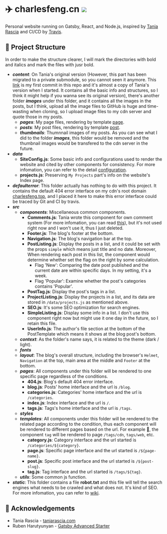# ✈️ charlesfeng.cn ![](https://api.travis-ci.com/CharlesFeng47/charlesfeng.cn.svg)
Personal website running on Gatsby, React, and Node.js, inspired by [Tania Rascia](https://github.com/taniarascia/taniarascia.com) and CI/CD by [Travis](https://travis-ci.com/).

## 🧬 Project Structure

In order to make the structure clearer, I will mark the directories with bold and italics and mark the files with jusr bold.

+ **_content_**: On Tania's original version (However, this part has been migrated to a private submodule, so you cannot seen it anymore. This [link](https://github.com/CharlesFeng47/charlesfeng.cn/tree/872c773f248e1586b12edbbf3dba18798e8fa85c) is my first commit in this repo and it's almost a copy of Tania's version when I started. It contains all the basic info and structures, so I think it might help if you wanna see its original version), there's another folder **_images_** under this folder, and it contains all the images in the posts, but I think, upload all the image files to GitHub is huge and time-wasting when cloning, so I upload image files to my cdn server and quote those in my posts.
  + **_pages_**: My page files, rendering by template [page](https://github.com/CharlesFeng47/charlesfeng.cn/blob/master/src/templates/page.js).
  + **_posts_**: My post files, rendering by template [post](https://github.com/CharlesFeng47/charlesfeng.cn/blob/master/src/templates/post.js).
  + **_thumbnails_**: Thumnnail images of my posts. As you can see what I did to the folder **_images_**, this folder would be removed and the thumbnail images would be transfered to the cdn server in the future.
+ **_data_**
  + **SiteConfig.js**: Some basic info and configurations used to render the website and cited by other components for consistency. For more infomation, you can refer to the detail [configuration](https://github.com/Vagr9K/gatsby-advanced-starter#configuration).
  + **projects.js**: Preserving `My Projects` part's info on the website's Index page.
+ **_defaulterror_**: This folder actually has nothing to do with this project. It contains the default 404 error interface on my cdn's root domain [charlesfeng.top](http://charlesfeng.top), and I placed it here to make this error interface could be traced by Git and CI by travis.
+ **_src_**
  + **_components_**: Miscellaneous common components.
    + **Comments.js**: Tania wrote this component for own comment system (For more infomation, you can read [this](https://www.taniarascia.com/add-comments-to-static-site/)), but it's not used right now and I won't use it, thus I just deleted.
    + **Footer.js**: The blog's footer at the bottom.
    + **Navigation.js**: The blog's navigation bar at the top.
    + **PostListing.js**: Display the posts in a list, and it could be set with the props `simple` which means just title and no date. Moreover, When rendering each post in this list, the component would determine whether set the flag on the right by some calculation.
      + Flag 'New': Comparing the date post published and the current date are within specific days. In my setting, it's a week.
      + Flag 'Popular': Examine whether the post's categories contains 'Popular'.
    + **PostTag.js**: Display the post's tags in a list.
    + **ProjectListing.js**: Display the projects in a list, and its data are stored in `/data/projects.js` as mentioned above.
    + **SEO.js**: It's some SEO optimization for search engines.
    + **SimpleListing.js**: Display some info in a list. I don't use this component right now but might use it one day in the future, so I retain this file.
    + **UserInfo.js**: The author's file section at the bottom of the PostTemplate which means it shows at the blog post's bottom.
  + **_context_**: As the folder's name says, it is related to the theme (dark / light).
  + **_fonts_**
  + **_layout_**: The blog's overall structure, including the browser's `Helmet`, `Navigation` at the top, main area at the middle and `Footer` at the bottom.
  + **_pages_**: All components under this folder will be rendered to one specific page regardless of the conditions.
    + **404.js**: Blog's default 404 error interface.
    + **blog.js**: Posts' home interface and the url is `/blog`.
    + **categories.js**: Categories' home interface and the url is `/categories`.
    + **index.js**: Index interface and the url is `/`.
    + **tags.js**: Tags's home interface and the url is `/tags`.
  + **_styles_**
  + **_templates_**: All components under this folder will be rendered to the related page according to the condition, thus each component will be rendered to different pages based on the url. For example 🌰, the component `tag` will be rendered to page `/tags/cdn`, `tags/web`, etc.
    + **category.js**: Category interface and the url started is `/categories/${category}`.
    + **page.js**: Specific page interface and the url started is `/${page-name}`.
    + **post.js**: Specific post interface and the url started is `/${post-slug}`.
    + **tag.js**: Tag interface and the url started is `/tags/${tag}`.
  + **_utils_**: Some common js function.
+ **_static_**: This folder contains a file **robot.txt** and this file will tell the search engines what needs to be crawled and what does not. It's kind of SEO. For more infomation, you can refer to [wiki](https://en.wikipedia.org/wiki/Robots_exclusion_standard).

## 💝 Acknowledgements

+ Tania Rascia - [taniarascia.com](https://github.com/taniarascia/taniarascia.com)
+ Ruben Harutyunyan - [Gatsby Advanced Starter](https://github.com/vagr9k/gatsby-advanced-starter/)

